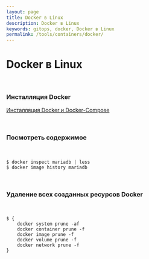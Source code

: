 ```yaml
---
layout: page
title: Docker в Linux
description: Docker в Linux
keywords: gitops, docker, Docker в Linux
permalink: /tools/containers/docker/
---
```


# Docker в Linux

<br/>

### Инсталляция Docker

[Инсталляция Docker и Docker-Compose](/tools/containers/docker/setup/)

<br/>

### Посмотреть содержимое

<br/>

```
$ docker inspect mariadb | less
$ docker image history mariadb
```

<br/>

### Удаление всех созданных ресурсов Docker

<br/>

```
$ {
    docker system prune -af
    docker container prune -f
    docker image prune -f
    docker volume prune -f
    docker network prune -f
}
```
